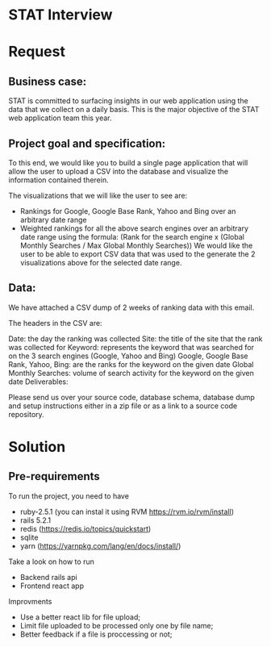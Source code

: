 # STAT Interview

# Request

## Business case:

STAT is committed to surfacing insights in our web application using the data that we collect on a daily basis. This is the major objective of the STAT web application team this year.


## Project goal and specification:

To this end, we would like you to build a single page application that will allow the user to upload a CSV into the database and visualize the information contained therein.

The visualizations that we will like the user to see are:

- Rankings for Google, Google Base Rank, Yahoo and Bing over an arbitrary date range
- Weighted rankings for all the above search engines over an arbitrary date range using the formula: (Rank for the search engine x (Global Monthly Searches / Max Global Monthly Searches))
We would like the user to be able to export CSV data that was used to the generate the 2 visualizations above for the selected date range.

## Data:

We have attached a CSV dump of 2 weeks of ranking data with this email.

The headers in the CSV are:

Date: the day the ranking was collected
Site: the title of the site that the rank was collected for
Keyword: represents the keyword that was searched for on the 3 search engines (Google, Yahoo and Bing)
Google, Google Base Rank, Yahoo, Bing: are the ranks for the keyword on the given date
Global Monthly Searches: volume of search activity for the keyword on the given date
Deliverables:

Please send us over your source code, database schema, database dump and setup instructions either in a zip file or as a link to a source code repository.

# Solution

## Pre-requirements

To run the project, you need to have

- ruby-2.5.1 (you can instal it using RVM https://rvm.io/rvm/install)
- rails 5.2.1
- redis (https://redis.io/topics/quickstart)
- sqlite
- yarn (https://yarnpkg.com/lang/en/docs/install/)

Take a look on how to run
- Backend rails api
- Frontend react app

Improvments
- Use a better react lib for file upload;
- Limit file uploaded to be processed only one by file name;
- Better feedback if a file is proccessing or not;